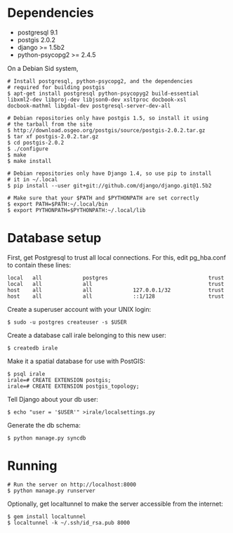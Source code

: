 # Dependencies

* postgresql 9.1
* postgis 2.0.2
* django >= 1.5b2
* python-psycopg2 >= 2.4.5

On a Debian Sid system,

    # Install postgresql, python-psycopg2, and the dependencies
    # required for building postgis
    $ apt-get install postgresql python-psycopyg2 build-essential
    libxml2-dev libproj-dev libjson0-dev xsltproc docbook-xsl
    docbook-mathml libgdal-dev postgresql-server-dev-all

    # Debian repositories only have postgis 1.5, so install it using
    # the tarball from the site
    $ http://download.osgeo.org/postgis/source/postgis-2.0.2.tar.gz
    $ tar xf postgis-2.0.2.tar.gz
    $ cd postgis-2.0.2
    $ ./configure
    $ make
    $ make install

    # Debian repositories only have Django 1.4, so use pip to install
    # it in ~/.local
    $ pip install --user git+git://github.com/django/django.git@1.5b2

    # Make sure that your $PATH and $PYTHONPATH are set correctly
    $ export PATH=$PATH:~/.local/bin
    $ export PYTHONPATH=$PYTHONPATH:~/.local/lib

# Database setup

First, get Postgresql to trust all local connections.  For this, edit
pg_hba.conf to contain these lines:

    local   all             postgres                                trust
    local   all             all                                     trust
    host    all             all             127.0.0.1/32            trust
    host    all             all             ::1/128                 trust

Create a superuser account with your UNIX login:

    $ sudo -u postgres createuser -s $USER

Create a database call irale belonging to this new user:

    $ createdb irale

Make it a spatial database for use with PostGIS:

    $ psql irale
    irale=# CREATE EXTENSION postgis;
    irale=# CREATE EXTENSION postgis_topology;

Tell Django about your db user:

    $ echo "user = '$USER'" >irale/localsettings.py

Generate the db schema:

    $ python manage.py syncdb

# Running

    # Run the server on http://localhost:8000
    $ python manage.py runserver

Optionally, get localtunnel to make the server accessible from the
internet:

    $ gem install localtunnel
    $ localtunnel -k ~/.ssh/id_rsa.pub 8000
